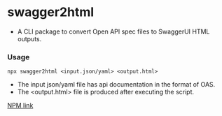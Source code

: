 # swagger2html

- A CLI package to convert Open API spec files to SwaggerUI HTML outputs.

### Usage

`npx swagger2html <input.json/yaml> <output.html>`


- The input json/yaml file has api documentation in the format of OAS.
- The <output.html> file is produced after executing the script.


[NPM link](https://www.npmjs.com/package/swagger2html)